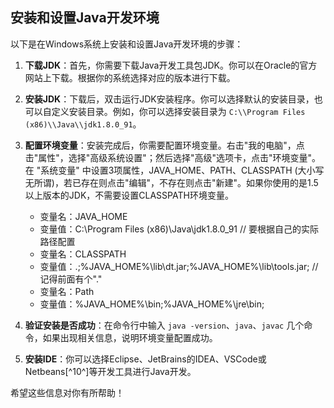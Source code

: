 ##  安装和设置Java开发环境

以下是在Windows系统上安装和设置Java开发环境的步骤：

1. **下载JDK**：首先，你需要下载Java开发工具包JDK。你可以在Oracle的官方网站上下载。根据你的系统选择对应的版本进行下载。

2. **安装JDK**：下载后，双击运行JDK安装程序。你可以选择默认的安装目录，也可以自定义安装目录。例如，你可以选择安装目录为 `C:\\Program Files (x86)\\Java\\jdk1.8.0_91`。

3. **配置环境变量**：安装完成后，你需要配置环境变量。右击"我的电脑"，点击"属性"，选择"高级系统设置"；然后选择"高级"选项卡，点击"环境变量"。在 "系统变量" 中设置3项属性，JAVA_HOME、PATH、CLASSPATH (大小写无所谓)，若已存在则点击"编辑"，不存在则点击"新建"。如果你使用的是1.5以上版本的JDK，不需要设置CLASSPATH环境变量。

   - 变量名：JAVA_HOME
   - 变量值：C:\\Program Files (x86)\\Java\\jdk1.8.0_91 // 要根据自己的实际路径配置
   - 变量名：CLASSPATH
   - 变量值：.;%JAVA_HOME%\\lib\\dt.jar;%JAVA_HOME%\\lib\\tools.jar; //记得前面有个"."
   - 变量名：Path
   - 变量值：%JAVA_HOME%\\bin;%JAVA_HOME%\\jre\\bin;

4. **验证安装是否成功**：在命令行中输入 `java -version`、`java`、`javac` 几个命令，如果出现相关信息，说明环境变量配置成功。

5. **安装IDE**：你可以选择Eclipse、JetBrains的IDEA、VSCode或Netbeans[^10^]等开发工具进行Java开发。

希望这些信息对你有所帮助！
